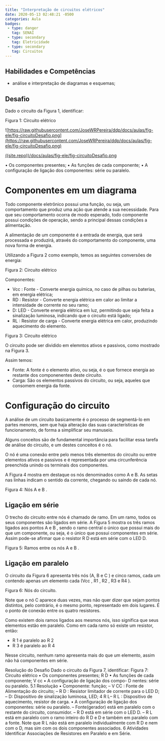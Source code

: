 ```yaml
---
title: "Interpretação de circuitos elétricos"
date: 2020-05-13 02:48:21 -0500
categories: Aula
badges:
 - type: danger
   tag: SENAI
 - type: secondary
   tag: Eletricidade
 - type: secondary
   tag: Circuitos
---
```



## Habilidades e Competências
* análise e interpretação de diagramas e esquemas;

<!--more-->

## Desafio

Dado o circuito da Figura 1, identificar:

Figura 1: Circuito elétrico




![https://raw.githubusercontent.com/JoseWRPereira/ddp/docs/aulas/fig-ele/fig-circuitoDesafio.png](https://raw.githubusercontent.com/JoseWRPereira/ddp/docs/aulas/fig-ele/fig-circuitoDesafio.png)


[((site.repo))/docs/aulas/fig-ele/fig-circuitoDesafio.png](((site.repo))/docs/aulas/fig-ele/fig-circuitoDesafio.png)




• Os componentes presentes;
• As funções de cada componente;
• A configuração de ligação dos componentes: série ou paralelo.

# Componentes em um diagrama
Todo componente eletrônico possui uma função, ou seja, um comportamento que produz uma ação que atende a sua necessidade. Para que seu comportamento ocorra de modo esperado, todo componente possui condições de operação, sendo a principal dessas condições a alimentação.

A alimentação de um componente é a entrada de energia, que será processada e produzirá, através do comportamento do componente, uma nova forma de energia.

Utilizando a Figura 2 como exemplo, temos as seguintes conversões de energia:

Figura 2: Circuito elétrico

Componentes:
* Vcc : Fonte - Converte energia química, no caso de pilhas ou baterias, em energia elétrica;
* RD : Resistor - Converte energia elétrica em calor ao limitar a intensidade de corrente no seu ramo;
* D: LED - Converte energia elétrica em luz, permitindo que seja feita a sinalização luminosa, indicando que o circuito está ligado;
* RL : Resistor de carga - Converte energia elétrica em calor, produzindo aquecimento do elemento.


Figura 3: Circuito elétrico

O circuito pode ser dividido em elemntos ativos e passivos, como mostrado na Figura 3.

Assim temos:
* Fonte: A fonte é o elemento ativo, ou seja, é o que fornece energia ao restante dos componenentes deste circuito.
* Carga: São os elementos passivos do circuito, ou seja, aqueles que consomem energia da fonte.

# Configuração do circuito
A análise de um circuito basicamente é o processo de segmentá-lo em partes menores, sem que haja alteração das suas características de funcionamento, de forma a simplificar seu manuseio.

Alguns conceitos são de fundamental importância para facilitar essa tarefa de análise do circuito, e um destes conceitos é o nó.

O nó é uma conexão entre pelo menos três elementos do circuito ou entre elementos ativos e passivos e é representada por uma circunferência preenchida unindo os terminais dos componentes.

A Figura 4 mostra em destaque os nós denominados como A e B. As setas nas linhas indicam o sentido da corrente, chegando ou saindo de cada nó.

Figura 4: Nós A e B .

## Ligação em série
O trecho do circuito entre nós é chamado de ramo. Em um ramo, todos os seus componentes são ligados em série. A Figura 5 mostra os três ramos ligados aos pontos A e B , sendo o ramo central o único que possui mais do que um componente, ou seja, é o único que possui componentes em série. Assim pode-se afirmar que o resistor R D está em série com o LED D.

Figura 5: Ramos entre os nós A e B .

## Ligação em paralelo
O circuito da Figura 6 apresenta três nós (A, B e C ) e cinco ramos, cada um contendo apenas um elemento cada (Vcc , R1 , R2 , R3 e R4 ).

Figura 6: Nós do circuito.

Note que o nó C aparece duas vezes, mas não quer dizer que sejam pontos distintos, pelo contrário, é o mesmo ponto, representado em dois lugares. É o ponto de conexão entre os quatro resistores.

Como existem dois ramos ligados aos mesmos nós, isso significa que seus elementos estão em paralelo. Como em cada ramo só existe um resistor, então:
* R 1 é paralelo ao R 2
* R 3 é paralelo ao R 4

Nesse circuito, nenhum ramo apresenta mais do que um elemento, assim não há componentes em série.

Resolução do Desafio
Dado o circuito da Figura 7, identificar:
Figura 7: Circuito elétrico
• Os componentes presentes;
R D
• As funções de cada componente;
V cc
• A configuração de ligação dos compo-
D
nentes: série ou paralelo.
5.1 Resolução
• Componente: função;
– V CC : Fonte de Alimentação do circuito;
– R D : Resistor limitador de corrente para o LED D;
– D: Dispositivo de sinalização luminosa, LED;
4
R L– R L : Dispositivo de aquecimento, resistor de carga.
• A configuração de ligação dos componentes: série ou paralelo.
– Fonte(gerador) está em paralelo com o restante do circuito, consumidor.
– R D está em série com o LED D.
– R L está em paralelo com o ramo inteiro do R D e D e também em paralelo com a fonte.
Note que R L não está em paralelo individualmente com R D e nem com o D, mas sim
com os dois componentes associados.
6 Atividades
Identificar Associações de Resistores em Paralelo e em Série.

